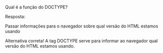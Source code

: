 Qual é a função do DOCTYPE?

Resposta:

Passar informações para o navegador sobre qual versão do HTML estamos usando


Alternativa correta! A tag DOCTYPE serve para informar ao navegador qual versão do HTML estamos usando.